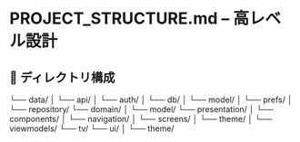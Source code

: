 # PROJECT_STRUCTURE.md – 高レベル設計

## 📁 ディレクトリ構成
└── data/
│   └── api/
│   └── auth/
│   └── db/
│   └── model/
│   └── prefs/
│   └── repository/
└── domain/
│   └── model/
└── presentation/
│   └── components/
│   └── navigation/
│   └── screens/
│   └── theme/
│   └── viewmodels/
└── tv/
└── ui/
│   └── theme/

